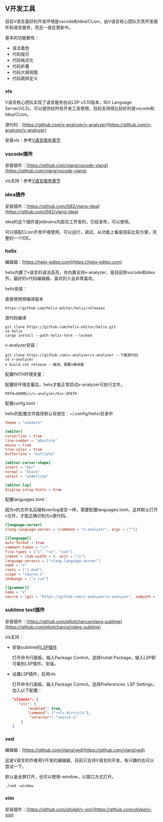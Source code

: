 ## V开发工具

目前V语言最好的开发环境是vscode和Idea/CLion，由V语言核心团队负责开发插件和语言服务，而且一直在更新中。

基本的功能都有：

- 语法着色
- 代码提示
- 代码格式化
- 代码折叠
- 代码大纲视图
- 代码跳转定义

### vls

V语言核心团队实现了语言服务协议LSP v3.15版本，叫V Language Server(VLS)。可以提供给所有开发工具使用，目前支持得比较好的是vscode和Idea/CLion。

源代码：[https://github.com/v-analyzer/v-analyzer](https://github.com/v-analyzer/v-analyzer)

安装vls：参考[V语言服务章节](vls.md)

### vscode插件

安装插件：[https://github.com/vlang/vscode-vlang](https://github.com/vlang/vscode-vlang)

vls支持：参考[V语言服务章节](vls.md)

### idea插件

安装插件：[https://github.com/i582/vlang-idea](https://github.com/i582/vlang-idea)

idea的这个插件是jetbrains内部员工开发的，已经发布，可以使用。

可以搭配CLion开发环境使用，可以运行，调试，从功能上看是目前比较方便，完整的一个IDE。

### helix

编辑器：[https://helix-editor.com](https://helix-editor.com)

helix内置了v语言的语法高亮，并内置支持v-analyzer，是目前除vscode和idea外，最好的v代码编辑器，喜欢的人会非常喜欢。

helix安装：

直接使用预编译版本

```shell
https://github.com/helix-editor/helix/releases
```

源代码编译

```shell
git clone https://github.com/helix-editor/helix.git
ce helix
cargo install --path helix-term --locked
```

v-analyzer安装：

```shell
git clone https://github.com/v-analyzer/v-analyzer --下载源代码
cd v-analyzer
v build.vsh release --编译，需要v编译器
```

配置PATH环境变量：

配置好环境变量后，helix才能正常启动v-analyzer可执行文件。

```shell
PATH=$HOME/v/v-analyzer/bin:$PATH
```

配置confg.toml：

helix的配置文件路径默认存放在：~/.config/helix/目录中

```toml
theme = "onedark"

[editor]
cursorline = true
line-number = "absolute"
mouse = true
true-color = true
bufferline = "multiple"

[editor.cursor-shape]
insert = "bar"
normal = "block"
select = "underline"

[editor.lsp]
display-inlay-hints = true
```

配置languages.toml：

因为v的文件名后缀和verilog语言一样，需要配置languages.toml，这样默认打开v文件，才能正确识别为v源代码。

```toml
[language-server]
vlang-language-server = {command = "v-analyzer", args = [""]}

[[language]]
auto-format = true
comment-token = "//"
file-types = ["v", "vv", "vsh"]
indent = {tab-width = 4, unit = "\t"}
language-servers = ["vlang-language-server"]
name = "v"
roots = ["v.mod"]
scope = "source.v"
shebangs = ["v run"]

[[grammar]]
name = "v"
source = {git = "https://github.com/v-analyzer/v-analyzer", subpath = "tree_sitter_v", rev = "e14fdf6e661b10edccc744102e4ccf0b187aa8ad"}
```

### sublime text插件

安装插件：[https://github.com/elliotchance/vlang-sublime](https://github.com/elliotchance/vlang-sublime)

vls支持：

- 安装sublime的[LSP插件](https://packagecontrol.io/packages/LSP)

  打开命令行面板，输入Package Control，选择Install Package，输入LSP即可看到LSP插件，安装。

- 设置LSP插件，启用vls

  打开命令行面板，输入Package Control，选择Preferences: LSP Settings，加入以下配置：

  ```json
  "clients": {
     "vls": {
         "enabled": true,
         "command": ["<vls-dir>/vls"],
          "selector": "source.v"
      }
  }
  ```

### ved

编辑器：[https://github.com/vlang/ved](https://github.com/vlang/ved)

这是V语言的作者用V开发的编辑器，目前只支持V语言的开发，有兴趣的也可以尝试一下。

默认是全屏打开，也可以使用-window，以窗口方式打开。

```shell
./ved -window
```

### vim

安装插件：[https://github.com/ollykel/v-vim](https://github.com/ollykel/v-vim)
